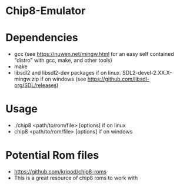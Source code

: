 # Chip8-Emulator
# Dependencies
* gcc (see https://nuwen.net/mingw.html for an easy self contained "distro" with gcc, make, and other tools)<br>
* make<br>
* libsdl2 and libsdl2-dev packages if on linux. SDL2-devel-2.XX.X-mingw.zip if on windows (see https://github.com/libsdl-org/SDL/releases)<br>

# Usage
* ./chip8 <path/to/rom/file> [options] if on linux
* chip8 <path/to/rom/file> [options] if on windows

# Potential Rom files
* https://github.com/kripod/chip8-roms
* This is a great resource of chip8 roms to work with
